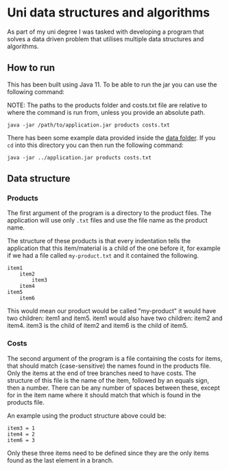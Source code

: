 # Uni data structures and algorithms
As part of my uni degree I was tasked with developing a program that solves a data driven problem that utilises multiple data structures and algorithms.

## How to run
This has been built using Java 11. To be able to run the jar you can use the following command:

NOTE: The paths to the products folder and costs.txt file are relative to where the command is run from,
unless you provide an absolute path.
```
java -jar /path/to/application.jar products costs.txt
```

There has been some example data provided inside the [data folder](data). If you `cd` into this directory you can then run the following command:
```
java -jar ../application.jar products costs.txt
```

## Data structure
### Products
The first argument of the program is a directory to the product files.
The application will use only `.txt` files and use the file name as the product name.

The structure of these products is that every indentation tells the application that this item/material is a child of the one before it, for example if we had a file called `my-product.txt` and it contained the following.
```
item1
    item2
        item3
    item4
item5
    item6
```

This would mean our product would be called "my-product" it would have two children: item1 and item5. item1 would also have two children: item2 and item4. item3 is the child of item2 and item6 is the child of item5.

### Costs
The second argument of the program is a file containing the costs for items, that should match (case-sensitive) the names found in the products file.
Only the items at the end of tree branches need to have costs.
The structure of this file is the name of the item, followed by an equals sign, then a number.
There can be any number of spaces between these, except for in the item name where it should match that which is found in the products file.

An example using the product structure above could be:
```
item3 = 1
item4 = 2
item6 = 3
```

Only these three items need to be defined since they are the only items found as the last element in a branch.
